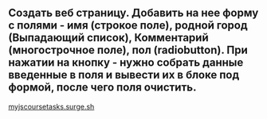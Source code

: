 ## Создать веб страницу. Добавить на нее форму с полями - имя (строкое поле), родной город (Выпадающий список), Комментарий (многострочное поле), пол (radiobutton). При нажатии на кнопку - нужно собрать данные введенные в поля и вывести их в блоке под формой, после чего поля очистить.

[myjscoursetasks.surge.sh](myjscoursetasks.surge.sh)
